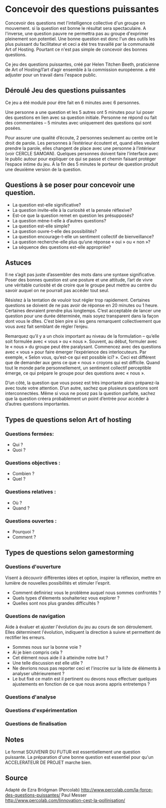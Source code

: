 
<!--

---
title: Concevoir des questions puissantes
description: Concevoir des questions met l'intelligence collective d'un groupe en mouvement. si la question est bonne le résultat sera spectaculaire. Cette recette donne des pistes pour concevoir une bonne question.
image_url: 
---

-->



# Concevoir des questions puissantes 

Concevoir des questions met l'intelligence collective d'un groupe en mouvement. si la question est bonne le résultat sera spectaculaire. A l'inverse, une question pauvre ne permettra pas au groupe d'exprimer pleinement son potentiel. 
Une bonne question est donc l'un des outils les plus puissant du facilitateur et ceci a été tres travaillé par la communauté Art of Hosting. Pourtant ce n'est pas simple de concevoir des bonnes questions. 

Ce jeu des questions puissantes, créé par Helen Titchen Beeth, praticienne de Art of Hosting/l’art d’agir ensemble à la commission européenne. a été adjuster pour un travail dans l'espace public.

## Déroulé Jeu des questions puissantes

Ce jeu a été modulé pour être fait en 6 minutes avec 6 personnes. 

Une personne a une question et les 5 autres ont 5 minutes pour lui poser des questions en lien avec sa question initiale. Personne ne répond ou fait des commentaires – 5 minutes avec uniquement des questions qui sont posées.

Pour assurer une qualité d’écoute, 2 personnes seulement au centre ont le droit de parole. Les personnes à l’extérieur écoutent et, quand elles veulent prendre la parole, elles changent de place avec une personne à l’intérieur (voir CERCLE SAMOAN). Quelques personnes doivent faire l’interface avec le public autour pour expliquer ce qui se passe et chemin faisant protéger l’espace intime du jeu. À la fin des 5 minutes le porteur de question produit une deuxième version de la question.

## Questions à se poser pour concevoir une question.

- La question est-elle significative? 
- La question invite-elle à la curiosité et la pensée réflexive? 
- Est-ce que la question remet en question les présupposés? 
- La question mène-t-elle à d’autres questions? 
- La question est-elle simple? 
- La question ouvre-t-elle des possibilités? 
- La question encourage-t-elle un sentiment collectif de bienveillance? 
- La question recherche-elle plus qu’une réponse « oui » ou « non »?
- La séquence des questions est-elle appropriée? 

## Astuces

Il ne s’agit pas juste d’assembler des mots dans une syntaxe significative. Poser des bonnes question est une posture et une attitude, l’art de vivre une véritable curiosité et de croire que le groupe peut mettre au centre du savoir auquel on ne pourrait pas accéder tout seul.

Résistez à la tentation de vouloir tout régler trop rapidement. Certaines questions se doivent de ne pas avoir de réponse en 20 minutes ou 1 heure. Certaines devraient prendre plus longtemps. C’est acceptable de lancer une question pour une durée déterminée, mais soyez transparent dans la façon dont vous le dîtes. C’est bien pire si les gens remarquent collectivement que vous avez fait semblant de régler l’enjeu.

Remarquez qu’il y a un choix important au niveau de la formulation – qu’elle soit formulée avec « vous » ou « nous ». Souvent, au début, formuler avec le « nous » du groupe peut être paralysant. Commencez avec des questions avec « vous » pour faire émerger l’expérience des interlocuteurs. Par exemple, « Selon vous, qu’est-ce qui est possible ici? ». Ceci est différent que de demander aux gens ce que « nous » croyons qui est difficile. Quand tout le monde parle personnellement, un sentiment collectif perceptible émerge, ce qui prépare le groupe pour des questions avec « nous ».

D’un côté, la question que vous posez est très importante alors préparez-la avec toute votre attention. D’un autre, sachez que plusieurs questions sont interconnectées. Même si vous ne posez pas la question parfaite, sachez que la question créera probablement un point d’entrée pour accéder à d’autres questions importantes. 

## Types de questions selon Art of hosting

### Questions fermées:
- Qui ?
- Quoi ?
### Questions objectives :
- Combien ?
- Quel ?
### Questions relatives :
- Où ?
- Quand ?
### Questions ouvertes :
- Pourquoi ?
- Comment ?

## Types de questions selon gamestorming

### Questions d'ouverture
Visent à découvrir différentes idées et option, inspirer la réflexion, mettre en lumière de nouvelles possibilités et stimuler l'esprit.

- Comment definiriez vous le problème auquel nous sommes confrontés ?
- Quels types d'élements souhaiteriez vous explorer ?
- Quelles sont nos plus grandes difficultés ?

### Questions de navigation
Aide à évaluer et ajuster l'évolution du jeu au cours de son déroulement. Elles déterminent l'évolution, indiquent la direction à suivre et permettent de rectifier les erreurs.
- Sommes nous sur la bonne voie ?
- Ai je bien compris cela ?
- Cet élément nous aide il à atteindre notre but ?
- Une telle discussion est elle utile ?
- Ne devrions nous pas reporter ceci et l'inscrire sur la liste de éléments à analyser ultérieurement ?
- Le but fixé ce matin est il pertinent ou devons nous effectuer quelques ajustements en fonction de ce que nous avons appris entretemps ?

### Questions d'analyse 

### Questions d'expérimentation

### Questions de finalisation

## Notes 

Le format SOUVENIR DU FUTUR est essentiellement une question puissante.
La préparation d'une bonne question est essentiel pour qu'un ACCELERATEUR DE PROJET marche bien.

## Source
Adapté de
Ezra Bridgman (Percolab)
http://www.percolab.com/la-force-des-questions-puissantes/
Paul Messer
http://www.percolab.com/linnovation-cest-la-pollinisation/
